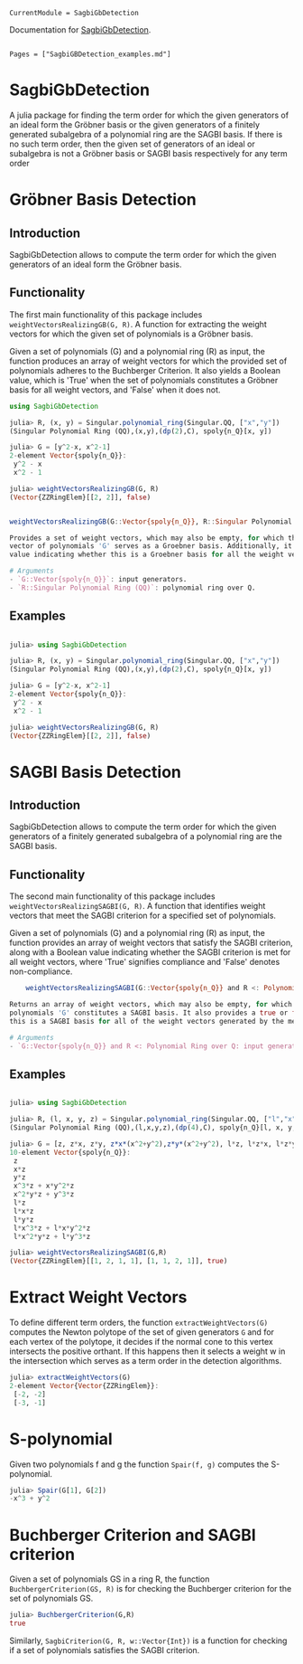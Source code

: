 ```@meta
CurrentModule = SagbiGbDetection
```

Documentation for [SagbiGbDetection](https://github.com/elimashehu/SagbiGbDetection.jl).

```@index
```

```@contents
Pages = ["SagbiGBDetection_examples.md"]
```

# SagbiGbDetection

A julia package for finding the term order for which the given generators of an ideal form the Gröbner basis or the given generators of a finitely generated subalgebra of a polynomial ring are the SAGBI basis. If there is no such term order, then the given set of generators of an ideal or subalgebra is not a Gröbner basis or SAGBI basis respectively for any term order

# Gröbner Basis Detection


## Introduction

SagbiGbDetection allows to compute the term order for which the given generators of an ideal form the Gröbner basis. 


## Functionality

The first main functionality of this package includes ```weightVectorsRealizingGB(G, R)```. A function for extracting the weight vectors for which the given set of polynomials is a Gröbner basis.

Given a set of polynomials (G) and a polynomial ring (R) as input, the function produces an array of weight vectors for which the provided set of polynomials adheres to the Buchberger Criterion. It also yields a Boolean value, which is 'True' when the set of polynomials constitutes a Gröbner basis for all weight vectors, and 'False' when it does not.
  
```julia
using SagbiGbDetection
```

```julia
julia> R, (x, y) = Singular.polynomial_ring(Singular.QQ, ["x","y"])
(Singular Polynomial Ring (QQ),(x,y),(dp(2),C), spoly{n_Q}[x, y])

julia> G = [y^2-x, x^2-1]
2-element Vector{spoly{n_Q}}:
 y^2 - x
 x^2 - 1

```

```julia
julia> weightVectorsRealizingGB(G, R)
(Vector{ZZRingElem}[[2, 2]], false)
```

```julia

weightVectorsRealizingGB(G::Vector{spoly{n_Q}}, R::Singular Polynomial Ring (QQ))

Provides a set of weight vectors, which may also be empty, for which the provided 
vector of polynomials 'G' serves as a Groebner basis. Additionally, it returns a Boolean 
value indicating whether this is a Groebner basis for all the weight vectors generated by the method or not.

# Arguments
- `G::Vector{spoly{n_Q}}`: input generators.
- `R::Singular Polynomial Ring (QQ)`: polynomial ring over Q.
```

## Examples

```julia

julia> using SagbiGbDetection

julia> R, (x, y) = Singular.polynomial_ring(Singular.QQ, ["x","y"])
(Singular Polynomial Ring (QQ),(x,y),(dp(2),C), spoly{n_Q}[x, y])

julia> G = [y^2-x, x^2-1]
2-element Vector{spoly{n_Q}}:
 y^2 - x
 x^2 - 1

julia> weightVectorsRealizingGB(G, R)
(Vector{ZZRingElem}[[2, 2]], false)
```


# SAGBI Basis Detection


## Introduction

SagbiGbDetection allows to compute the term order for which the given generators of a finitely generated subalgebra of a polynomial ring are the SAGBI basis. 

## Functionality

The second main functionality of this package includes ```weightVectorsRealizingSAGBI(G, R)```. A function that identifies weight vectors that meet the SAGBI criterion for a specified set of polynomials.

Given a set of polynomials (G) and a polynomial ring (R) as input, the function provides an array of weight vectors that satisfy the SAGBI criterion, along with a Boolean value indicating whether the SAGBI criterion is met for all weight vectors, where 'True' signifies compliance and 'False' denotes non-compliance.

```julia
    weightVectorsRealizingSAGBI(G::Vector{spoly{n_Q}} and R <: Polynomial Ring over Q)

Returns an array of weight vectors, which may also be empty, for which the provided vector of 
polynomials 'G' constitutes a SAGBI basis. It also provides a true or false message indicating whether 
this is a SAGBI basis for all of the weight vectors generated by the method or not.

# Arguments
- `G::Vector{spoly{n_Q}} and R <: Polynomial Ring over Q: input generators.
```

## Examples

```julia

julia> using SagbiGbDetection

julia> R, (l, x, y, z) = Singular.polynomial_ring(Singular.QQ, ["l","x","y","z"])
(Singular Polynomial Ring (QQ),(l,x,y,z),(dp(4),C), spoly{n_Q}[l, x, y, z])

julia> G = [z, z*x, z*y, z*x*(x^2+y^2),z*y*(x^2+y^2), l*z, l*z*x, l*z*y, l*z*x*(x^2+y^2), l*z*y*(x^2+y^2)]
10-element Vector{spoly{n_Q}}:
 z
 x*z
 y*z
 x^3*z + x*y^2*z
 x^2*y*z + y^3*z
 l*z
 l*x*z
 l*y*z
 l*x^3*z + l*x*y^2*z
 l*x^2*y*z + l*y^3*z

julia> weightVectorsRealizingSAGBI(G,R)
(Vector{ZZRingElem}[[1, 2, 1, 1], [1, 1, 2, 1]], true) 

```


# Extract Weight Vectors

To define different term orders, the function ```extractWeightVectors(G)``` computes the Newton polytope of the set of given generators ```G``` and for each vertex of the polytope, it decides if the normal cone to this vertex intersects the positive orthant. If this happens then it selects a weight w in the intersection which serves as a term order in the detection algorithms.

```julia
julia> extractWeightVectors(G)
2-element Vector{Vector{ZZRingElem}}:
 [-2, -2]
 [-3, -1]
```

# S-polynomial

Given two polynomials f and g the function ```Spair(f, g)``` computes the S-polynomial. 

```julia
julia> Spair(G[1], G[2])
-x^3 + y^2
```
# Buchberger Criterion and SAGBI criterion

Given a set of polynomials GS in a ring R, the function ```BuchbergerCriterion(GS, R)```  is for checking the Buchberger criterion for the set of polynomials GS.

```julia
julia> BuchbergerCriterion(G,R)
true
```
Similarly, ```SagbiCriterion(G, R, w::Vector{Int})``` is a function for checking if a set of polynomials satisfies the SAGBI criterion.

